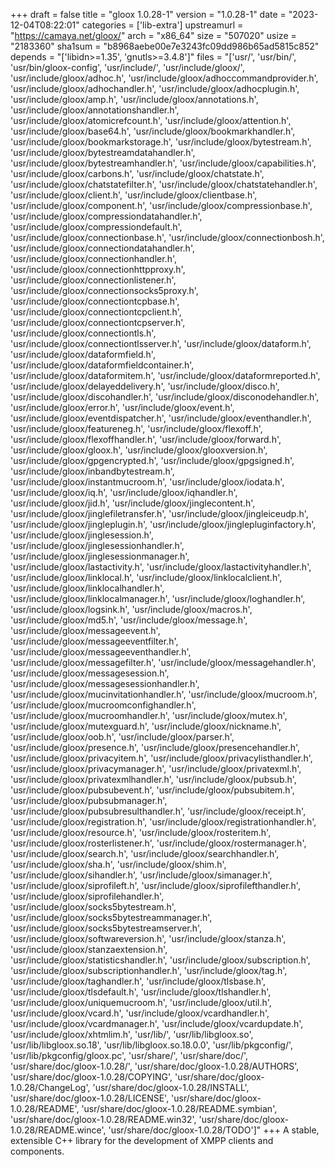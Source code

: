 +++
draft = false
title = "gloox 1.0.28-1"
version = "1.0.28-1"
date = "2023-12-04T08:22:01"
categories = ['lib-extra']
upstreamurl = "https://camaya.net/gloox/"
arch = "x86_64"
size = "507020"
usize = "2183360"
sha1sum = "b8968aebe00e7e3243fc09dd986b65ad5815c852"
depends = "['libidn>=1.35', 'gnutls>=3.4.8']"
files = "['usr/', 'usr/bin/', 'usr/bin/gloox-config', 'usr/include/', 'usr/include/gloox/', 'usr/include/gloox/adhoc.h', 'usr/include/gloox/adhoccommandprovider.h', 'usr/include/gloox/adhochandler.h', 'usr/include/gloox/adhocplugin.h', 'usr/include/gloox/amp.h', 'usr/include/gloox/annotations.h', 'usr/include/gloox/annotationshandler.h', 'usr/include/gloox/atomicrefcount.h', 'usr/include/gloox/attention.h', 'usr/include/gloox/base64.h', 'usr/include/gloox/bookmarkhandler.h', 'usr/include/gloox/bookmarkstorage.h', 'usr/include/gloox/bytestream.h', 'usr/include/gloox/bytestreamdatahandler.h', 'usr/include/gloox/bytestreamhandler.h', 'usr/include/gloox/capabilities.h', 'usr/include/gloox/carbons.h', 'usr/include/gloox/chatstate.h', 'usr/include/gloox/chatstatefilter.h', 'usr/include/gloox/chatstatehandler.h', 'usr/include/gloox/client.h', 'usr/include/gloox/clientbase.h', 'usr/include/gloox/component.h', 'usr/include/gloox/compressionbase.h', 'usr/include/gloox/compressiondatahandler.h', 'usr/include/gloox/compressiondefault.h', 'usr/include/gloox/connectionbase.h', 'usr/include/gloox/connectionbosh.h', 'usr/include/gloox/connectiondatahandler.h', 'usr/include/gloox/connectionhandler.h', 'usr/include/gloox/connectionhttpproxy.h', 'usr/include/gloox/connectionlistener.h', 'usr/include/gloox/connectionsocks5proxy.h', 'usr/include/gloox/connectiontcpbase.h', 'usr/include/gloox/connectiontcpclient.h', 'usr/include/gloox/connectiontcpserver.h', 'usr/include/gloox/connectiontls.h', 'usr/include/gloox/connectiontlsserver.h', 'usr/include/gloox/dataform.h', 'usr/include/gloox/dataformfield.h', 'usr/include/gloox/dataformfieldcontainer.h', 'usr/include/gloox/dataformitem.h', 'usr/include/gloox/dataformreported.h', 'usr/include/gloox/delayeddelivery.h', 'usr/include/gloox/disco.h', 'usr/include/gloox/discohandler.h', 'usr/include/gloox/disconodehandler.h', 'usr/include/gloox/error.h', 'usr/include/gloox/event.h', 'usr/include/gloox/eventdispatcher.h', 'usr/include/gloox/eventhandler.h', 'usr/include/gloox/featureneg.h', 'usr/include/gloox/flexoff.h', 'usr/include/gloox/flexoffhandler.h', 'usr/include/gloox/forward.h', 'usr/include/gloox/gloox.h', 'usr/include/gloox/glooxversion.h', 'usr/include/gloox/gpgencrypted.h', 'usr/include/gloox/gpgsigned.h', 'usr/include/gloox/inbandbytestream.h', 'usr/include/gloox/instantmucroom.h', 'usr/include/gloox/iodata.h', 'usr/include/gloox/iq.h', 'usr/include/gloox/iqhandler.h', 'usr/include/gloox/jid.h', 'usr/include/gloox/jinglecontent.h', 'usr/include/gloox/jinglefiletransfer.h', 'usr/include/gloox/jingleiceudp.h', 'usr/include/gloox/jingleplugin.h', 'usr/include/gloox/jinglepluginfactory.h', 'usr/include/gloox/jinglesession.h', 'usr/include/gloox/jinglesessionhandler.h', 'usr/include/gloox/jinglesessionmanager.h', 'usr/include/gloox/lastactivity.h', 'usr/include/gloox/lastactivityhandler.h', 'usr/include/gloox/linklocal.h', 'usr/include/gloox/linklocalclient.h', 'usr/include/gloox/linklocalhandler.h', 'usr/include/gloox/linklocalmanager.h', 'usr/include/gloox/loghandler.h', 'usr/include/gloox/logsink.h', 'usr/include/gloox/macros.h', 'usr/include/gloox/md5.h', 'usr/include/gloox/message.h', 'usr/include/gloox/messageevent.h', 'usr/include/gloox/messageeventfilter.h', 'usr/include/gloox/messageeventhandler.h', 'usr/include/gloox/messagefilter.h', 'usr/include/gloox/messagehandler.h', 'usr/include/gloox/messagesession.h', 'usr/include/gloox/messagesessionhandler.h', 'usr/include/gloox/mucinvitationhandler.h', 'usr/include/gloox/mucroom.h', 'usr/include/gloox/mucroomconfighandler.h', 'usr/include/gloox/mucroomhandler.h', 'usr/include/gloox/mutex.h', 'usr/include/gloox/mutexguard.h', 'usr/include/gloox/nickname.h', 'usr/include/gloox/oob.h', 'usr/include/gloox/parser.h', 'usr/include/gloox/presence.h', 'usr/include/gloox/presencehandler.h', 'usr/include/gloox/privacyitem.h', 'usr/include/gloox/privacylisthandler.h', 'usr/include/gloox/privacymanager.h', 'usr/include/gloox/privatexml.h', 'usr/include/gloox/privatexmlhandler.h', 'usr/include/gloox/pubsub.h', 'usr/include/gloox/pubsubevent.h', 'usr/include/gloox/pubsubitem.h', 'usr/include/gloox/pubsubmanager.h', 'usr/include/gloox/pubsubresulthandler.h', 'usr/include/gloox/receipt.h', 'usr/include/gloox/registration.h', 'usr/include/gloox/registrationhandler.h', 'usr/include/gloox/resource.h', 'usr/include/gloox/rosteritem.h', 'usr/include/gloox/rosterlistener.h', 'usr/include/gloox/rostermanager.h', 'usr/include/gloox/search.h', 'usr/include/gloox/searchhandler.h', 'usr/include/gloox/sha.h', 'usr/include/gloox/shim.h', 'usr/include/gloox/sihandler.h', 'usr/include/gloox/simanager.h', 'usr/include/gloox/siprofileft.h', 'usr/include/gloox/siprofilefthandler.h', 'usr/include/gloox/siprofilehandler.h', 'usr/include/gloox/socks5bytestream.h', 'usr/include/gloox/socks5bytestreammanager.h', 'usr/include/gloox/socks5bytestreamserver.h', 'usr/include/gloox/softwareversion.h', 'usr/include/gloox/stanza.h', 'usr/include/gloox/stanzaextension.h', 'usr/include/gloox/statisticshandler.h', 'usr/include/gloox/subscription.h', 'usr/include/gloox/subscriptionhandler.h', 'usr/include/gloox/tag.h', 'usr/include/gloox/taghandler.h', 'usr/include/gloox/tlsbase.h', 'usr/include/gloox/tlsdefault.h', 'usr/include/gloox/tlshandler.h', 'usr/include/gloox/uniquemucroom.h', 'usr/include/gloox/util.h', 'usr/include/gloox/vcard.h', 'usr/include/gloox/vcardhandler.h', 'usr/include/gloox/vcardmanager.h', 'usr/include/gloox/vcardupdate.h', 'usr/include/gloox/xhtmlim.h', 'usr/lib/', 'usr/lib/libgloox.so', 'usr/lib/libgloox.so.18', 'usr/lib/libgloox.so.18.0.0', 'usr/lib/pkgconfig/', 'usr/lib/pkgconfig/gloox.pc', 'usr/share/', 'usr/share/doc/', 'usr/share/doc/gloox-1.0.28/', 'usr/share/doc/gloox-1.0.28/AUTHORS', 'usr/share/doc/gloox-1.0.28/COPYING', 'usr/share/doc/gloox-1.0.28/ChangeLog', 'usr/share/doc/gloox-1.0.28/INSTALL', 'usr/share/doc/gloox-1.0.28/LICENSE', 'usr/share/doc/gloox-1.0.28/README', 'usr/share/doc/gloox-1.0.28/README.symbian', 'usr/share/doc/gloox-1.0.28/README.win32', 'usr/share/doc/gloox-1.0.28/README.wince', 'usr/share/doc/gloox-1.0.28/TODO']"
+++
A stable, extensible C++ library for the development of XMPP clients and components.